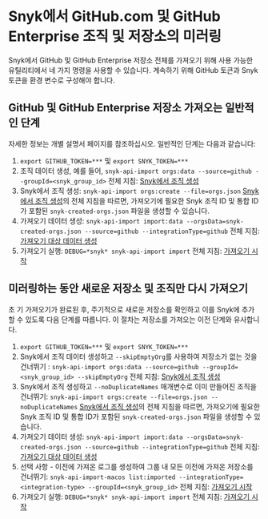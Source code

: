 # Snyk에서 GitHub.com 및 GitHub Enterprise 조직 및 저장소의 미러링

Snyk에서 GitHub 및 GitHub Enterprise 저장소 전체를 가져오기 위해 사용 가능한 유틸리티에서 네 가지 명령을 사용할 수 있습니다. 계속하기 위해 GitHub 토큰과 Snyk 토큰을 환경 변수로 구성해야 합니다.

## GitHub 및 GitHub Enterprise 저장소 가져오는 일반적인 단계

자세한 정보는 개별 설명서 페이지를 참조하십시오. 일반적인 단계는 다음과 같습니다:

1. `export GITHUB_TOKEN=***` 및 `export SNYK_TOKEN=***`
2. 조직 데이터 생성, 예를 들어, `snyk-api-import orgs:data --source=github --groupId=<snyk_group_id>` 전체 지침: [Snyk에서 조직 생성](creating-organizations-in-snyk.md)
3. Snyk에서 조직 생성: `snyk-api-import orgs:create --file=orgs.json` [Snyk에서 조직 생성](creating-organizations-in-snyk.md)의 전체 지침을 따르면, 가져오기에 필요한 Snyk 조직 ID 및 통합 ID가 포함된 `snyk-created-orgs.json` 파일을 생성할 수 있습니다.
4. 가져오기 데이터 생성: `snyk-api-import import:data --orgsData=snyk-created-orgs.json --source=github --integrationType=github` 전체 지침: [가져오기 대상 데이터 생성](creating-import-targets-data-for-import-command.md)
5. 가져오기 실행: `DEBUG=*snyk* snyk-api-import import` 전체 지침: [가져오기 시작](kicking-off-an-import.md)

## 미러링하는 동안 새로운 저장소 및 조직만 다시 가져오기

초 기 가져오기가 완료된 후, 주기적으로 새로운 저장소를 확인하고 이를 Snyk에 추가할 수 있도록 다음 단계를 따릅니다. 이 절차는 저장소를 가져오는 이전 단계와 유사합니다.

1. `export GITHUB_TOKEN=***` 및 `export SNYK_TOKEN=***`
2. Snyk에서 조직 데이터 생성하고 `--skipEmptyOrg`를 사용하여 저장소가 없는 것을 건너뛰기 : `snyk-api-import orgs:data --source=github --groupId=<snyk_group_id> --skipEmptyOrg` 전체 지침: [Snyk에서 조직 생성](creating-organizations-in-snyk.md)
3. Snyk에서 조직 생성하고 `--noDuplicateNames` 매개변수로 이미 만들어진 조직을 건너뛰기: `snyk-api-import orgs:create --file=orgs.json --noDuplicateNames` [Snyk에서 조직 생성](creating-organizations-in-snyk.md)의 전체 지침을 따르면, 가져오기에 필요한 Snyk 조직 ID 및 통합 ID가 포함된 `snyk-created-orgs.json` 파일을 생성할 수 있습니다.
4. 가져오기 데이터 생성: `snyk-api-import import:data --orgsData=snyk-created-orgs.json --source=github --integrationType=github` 전체 지침: [가져오기 대상 데이터 생성](creating-import-targets-data-for-import-command.md)
5. 선택 사항 - 이전에 가져온 로그를 생성하여 그룹 내 모든 이전에 가져온 저장소를 건너뛰기: `snyk-api-import-macos list:imported --integrationType=<integration-type> --groupId=<snyk_group_id>` 전체 지침: [가져오기 시작](kicking-off-an-import.md)
6. 가져오기 실행: `DEBUG=*snyk* snyk-api-import import` 전체 지침: [가져오기 시작](kicking-off-an-import.md)
